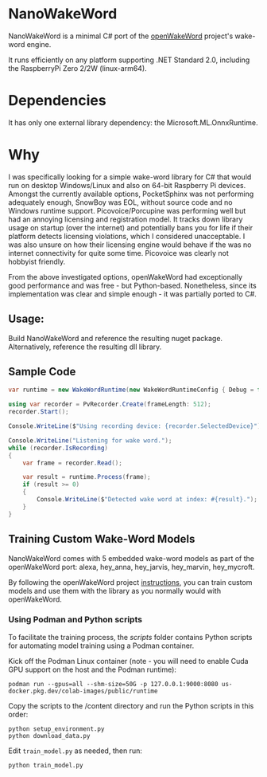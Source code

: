 # NanoWakeWord

NanoWakeWord is a minimal C# port of the [openWakeWord](https://github.com/dscripka/openWakeWord) project's wake-word engine.

It runs efficiently on any platform supporting .NET Standard 2.0, including the RaspberryPi Zero 2/2W (linux-arm64).


# Dependencies

It has only one external library dependency: the Microsoft.ML.OnnxRuntime.


# Why

I was specifically looking for a simple wake-word library for C# that would run on desktop Windows/Linux and also on 64-bit Raspberry Pi devices.
Amongst the currently available options, PocketSphinx was not performing adequately enough, SnowBoy was EOL, 
without source code and no Windows runtime support. Picovoice/Porcupine was performing well but had an annoying licensing and 
registration model. It tracks down library usage on startup (over the internet) and potentially bans you for life if their platform detects licensing violations,
which I considered unacceptable. I was also unsure on how their licensing engine would behave if the was no internet connectivity for quite some time. Picovoice was 
clearly not hobbyist friendly.

From the above investigated options, openWakeWord had exceptionally good performance and was free - but Python-based. 
Nonetheless, since its implementation was clear and simple enough - it was partially ported to C#.


## Usage:

Build NanoWakeWord and reference the resulting nuget package.
Alternatively, reference the resulting dll library.


## Sample Code

```csharp
var runtime = new WakeWordRuntime(new WakeWordRuntimeConfig { Debug = false, WakeWords = [ new WakeWordConfig { Model = "alexa_v0.1" } ] });

using var recorder = PvRecorder.Create(frameLength: 512);
recorder.Start();

Console.WriteLine($"Using recording device: {recorder.SelectedDevice}");

Console.WriteLine("Listening for wake word.");
while (recorder.IsRecording)
{
    var frame = recorder.Read();

    var result = runtime.Process(frame);
    if (result >= 0)
    {
        Console.WriteLine($"Detected wake word at index: #{result}.");
    }
}  
```

## Training Custom Wake-Word Models

NanoWakeWord comes with 5 embedded wake-word models as part of the openWakeWord port: alexa, hey_anna, hey_jarvis, hey_marvin, hey_mycroft.

By following the openWakeWord project [instructions](https://github.com/dscripka/openWakeWord#training-new-models), you can train custom models and use them with the library
as you normally would with openWakeWord.

### Using Podman and Python scripts

To facilitate the training process, the *scripts* folder contains Python scripts for automating model training using a Podman container.

Kick off the Podman Linux container (note - you will need to enable Cuda GPU support on the host and the Podman runtime):

```
podman run --gpus=all --shm-size=50G -p 127.0.0.1:9000:8080 us-docker.pkg.dev/colab-images/public/runtime
```

Copy the scripts to the /content directory and run the Python scripts in this order:

```
python setup_environment.py
python download_data.py
```
Edit `train_model.py` as needed, then run: 
```
python train_model.py
```


